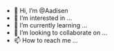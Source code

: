 - 👋 Hi, I’m @Aadisen
- 👀 I’m interested in ...
- 🌱 I’m currently learning ...
- 💞️ I’m looking to collaborate on ...
- 📫 How to reach me ...

<!---
Aadisen/Aadisen is a ✨ special ✨ repository because its `README.md` (this file) appears on your GitHub profile.
You can click the Preview link to take a look at your changes.
--->
